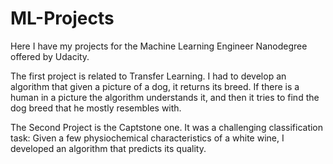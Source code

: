 # ML-Projects
Here I have my projects for the Machine Learning Engineer Nanodegree offered by Udacity.

The first project is related to Transfer Learning. 
I had to develop an algorithm that given a picture of a dog, it returns its breed. If there
is a human in a picture the algorithm understands it, and then it tries to find the dog breed
that he mostly resembles with. 

The Second Project is the Captstone one. It was a challenging classification task: Given a few 
physiochemical characteristics of a white wine, I developed an algorithm that predicts its 
quality.
